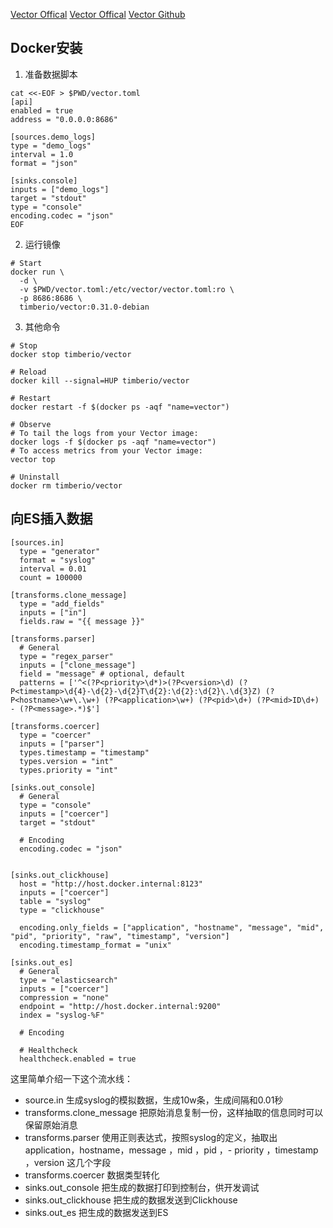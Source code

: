 [Vector Offical](https://vector.dev/)
[Vector Offical](https://vector.dev/docs/setup/installation/platforms/docker/)
[Vector Github](https://github.com/vectordotdev/vector)

## Docker安装
1. 准备数据脚本

```shell
cat <<-EOF > $PWD/vector.toml
[api]
enabled = true
address = "0.0.0.0:8686"

[sources.demo_logs]
type = "demo_logs"
interval = 1.0
format = "json"

[sinks.console]
inputs = ["demo_logs"]
target = "stdout"
type = "console"
encoding.codec = "json"
EOF
```

2. 运行镜像

```shell
# Start
docker run \
  -d \
  -v $PWD/vector.toml:/etc/vector/vector.toml:ro \
  -p 8686:8686 \
  timberio/vector:0.31.0-debian
```

3. 其他命令

```shell
# Stop
docker stop timberio/vector

# Reload
docker kill --signal=HUP timberio/vector

# Restart
docker restart -f $(docker ps -aqf "name=vector")

# Observe
# To tail the logs from your Vector image:
docker logs -f $(docker ps -aqf "name=vector")
# To access metrics from your Vector image:
vector top

# Uninstall
docker rm timberio/vector
```

## 向ES插入数据
```shell
[sources.in]
  type = "generator"
  format = "syslog"
  interval = 0.01
  count = 100000

[transforms.clone_message]
  type = "add_fields"
  inputs = ["in"]
  fields.raw = "{{ message }}"

[transforms.parser]
  # General
  type = "regex_parser"
  inputs = ["clone_message"]
  field = "message" # optional, default
  patterns = ['^<(?P<priority>\d*)>(?P<version>\d) (?P<timestamp>\d{4}-\d{2}-\d{2}T\d{2}:\d{2}:\d{2}\.\d{3}Z) (?P<hostname>\w+\.\w+) (?P<application>\w+) (?P<pid>\d+) (?P<mid>ID\d+) - (?P<message>.*)$']

[transforms.coercer]
  type = "coercer"
  inputs = ["parser"]
  types.timestamp = "timestamp"
  types.version = "int"
  types.priority = "int"

[sinks.out_console]
  # General
  type = "console"
  inputs = ["coercer"]
  target = "stdout"

  # Encoding
  encoding.codec = "json"


[sinks.out_clickhouse]
  host = "http://host.docker.internal:8123"
  inputs = ["coercer"]
  table = "syslog"
  type = "clickhouse"

  encoding.only_fields = ["application", "hostname", "message", "mid", "pid", "priority", "raw", "timestamp", "version"]
  encoding.timestamp_format = "unix"

[sinks.out_es]
  # General
  type = "elasticsearch"
  inputs = ["coercer"]
  compression = "none"
  endpoint = "http://host.docker.internal:9200"
  index = "syslog-%F"

  # Encoding

  # Healthcheck
  healthcheck.enabled = true
```

这里简单介绍一下这个流水线：

- source.in 生成syslog的模拟数据，生成10w条，生成间隔和0.01秒
- transforms.clone_message 把原始消息复制一份，这样抽取的信息同时可以保留原始消息
- transforms.parser 使用正则表达式，按照syslog的定义，抽取出application，hostname，message ，mid ，pid ，- priority ，timestamp ，version 这几个字段
- transforms.coercer 数据类型转化
- sinks.out_console 把生成的数据打印到控制台，供开发调试
- sinks.out_clickhouse 把生成的数据发送到Clickhouse
- sinks.out_es 把生成的数据发送到ES
